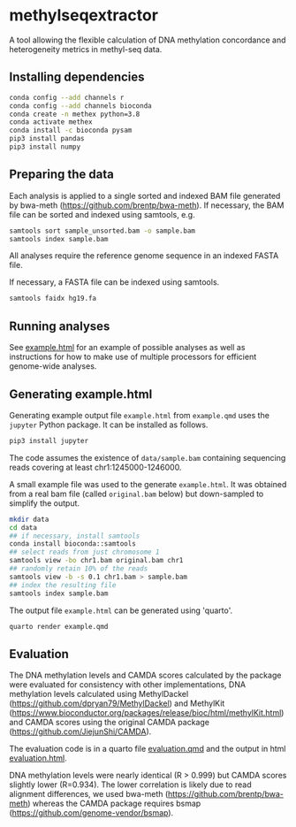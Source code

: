 # methylseqextractor

A tool allowing the flexible calculation of
DNA methylation concordance
and heterogeneity metrics in methyl-seq data.

## Installing dependencies

```bash
conda config --add channels r
conda config --add channels bioconda
conda create -n methex python=3.8
conda activate methex
conda install -c bioconda pysam
pip3 install pandas
pip3 install numpy
```

## Preparing the data

Each analysis is applied to a single sorted and indexed BAM file
generated by bwa-meth (https://github.com/brentp/bwa-meth). 
If necessary, the BAM file can be sorted and indexed using samtools, e.g.

```bash
samtools sort sample_unsorted.bam -o sample.bam
samtools index sample.bam
```

All analyses require the reference genome sequence
in an indexed FASTA file.

If necessary, a FASTA file can be indexed using samtools.

```bash
samtools faidx hg19.fa
```

## Running analyses

See [example.html](example.html) for an example
of possible analyses
as well as instructions for how to make use of multiple processors
for efficient genome-wide analyses. 

## Generating example.html

Generating example output file `example.html` from `example.qmd`
uses the `jupyter` Python package.
It can be installed as follows.

```bash
pip3 install jupyter
```

The code assumes the existence of `data/sample.bam` containing sequencing reads
covering at least chr1:1245000-1246000. 

A small example file was used to the generate `example.html`.
It was obtained from a real bam file (called `original.bam` below)
but down-sampled to simplify the output.

```bash
mkdir data
cd data
## if necessary, install samtools
conda install bioconda::samtools
## select reads from just chromosome 1
samtools view -bo chr1.bam original.bam chr1
## randomly retain 10% of the reads
samtools view -b -s 0.1 chr1.bam > sample.bam
## index the resulting file
samtools index sample.bam
```

The output file `example.html` can be generated using 'quarto'. 

```bash
quarto render example.qmd
```

## Evaluation

The DNA methylation levels and CAMDA scores calculated by the package
were evaluated for consistency with other implementations,
DNA methylation levels calculated using 
MethylDackel (https://github.com/dpryan79/MethylDackel) and
MethylKit (https://www.bioconductor.org/packages/release/bioc/html/methylKit.html)
and CAMDA scores using the original 
CAMDA package (https://github.com/JiejunShi/CAMDA).

The evaluation code is in a quarto file [evaluation.qmd](evaluation/evaluation.qmd)
and the output in html [evaluation.html](evaluation/evaluation.html).

DNA methylation levels were nearly identical (R > 0.999)
but CAMDA scores slightly lower (R=0.934).
The lower correlation is likely due to read alignment differences, 
we used bwa-meth (https://github.com/brentp/bwa-meth)
whereas the CAMDA package requires bsmap (https://github.com/genome-vendor/bsmap).